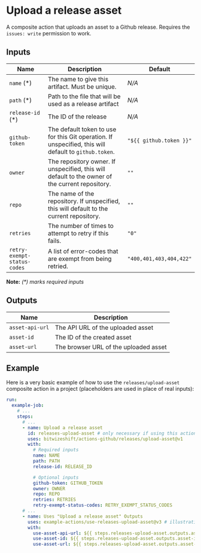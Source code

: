 # Upload a release asset

<!-- These docs are generated by a tool -->

A composite action that uploads an asset to a Github release.
Requires the `issues: write` permission to work.

## Inputs

| Name | Description | Default |
|------|-------------|---------|
| `name` (*) | The name to give this artifact. Must be unique. | _N/A_ |
| `path` (*) | Path to the file that will be used as a release artifact | _N/A_ |
| `release-id` (*) | The ID of the release | _N/A_ |
| `github-token` | The default token to use for this Git operation. If unspecified, this will default to `github.token`.  | `"${{ github.token }}"` |
| `owner` | The repository owner. If unspecified, this will default to the owner of the current repository.  | `""` |
| `repo` | The name of the repository. If unspecified, this will default to the current repository.  | `""` |
| `retries` | The number of times to attempt to retry if this fails.  | `"0"` |
| `retry-exempt-status-codes` | A list of error-codes that are exempt from being retried.  | `"400,401,403,404,422"` |

**Note:** _(*) marks required inputs_

## Outputs

| Name | Description |
|------|-------------|
| `asset-api-url` | The API URL of the uploaded asset |
| `asset-id` | The ID of the created asset |
| `asset-url` | The browser URL of the uploaded asset |

## Example

Here is a very basic example of how to use the `releases/upload-asset` composite action
in a project (placeholders are used in place of real inputs):

```yaml
run:
  example-job:
    # ... 
    steps:
      # ... 
      - name: Upload a release asset
        id: releases-upload-asset # only necessary if using this action's output(s)
        uses: bitwizeshift/actions-github/releases/upload-asset@v1
        with:
          # Required inputs
          name: NAME
          path: PATH
          release-id: RELEASE_ID

          # Optional inputs
          github-token: GITHUB_TOKEN
          owner: OWNER
          repo: REPO
          retries: RETRIES
          retry-exempt-status-codes: RETRY_EXEMPT_STATUS_CODES
      # ... 
      - name: Uses "Upload a release asset" Outputs
        uses: example-actions/use-releases-upload-asset@v3 # illustrative
        with:
          use-asset-api-url: ${{ steps.releases-upload-asset.outputs.asset-api-url }}
          use-asset-id: ${{ steps.releases-upload-asset.outputs.asset-id }}
          use-asset-url: ${{ steps.releases-upload-asset.outputs.asset-url }}
```
